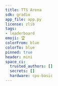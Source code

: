 ```yaml
---
title: TTS Arena
sdk: gradio
app_file: app.py
license: zlib
tags:
- leaderboard
emoji: 🏆
colorFrom: blue
colorTo: blue
pinned: true
header: mini
space_ci:
  trusted_authors: []
  secrets: []
  hardware: cpu-basic
---
```

